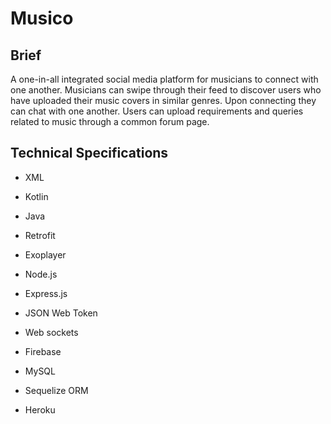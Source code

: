 # Musico

## Brief
A one-in-all integrated social media platform for musicians to connect with one another. Musicians can swipe through their feed to discover users who have uploaded their music covers in similar genres. Upon connecting they can chat with one another. Users can upload requirements and queries related to music through a common forum page.

## Technical Specifications
* XML
* Kotlin
* Java
* Retrofit
* Exoplayer

* Node.js
* Express.js
* JSON Web Token
* Web sockets
* Firebase
* MySQL
* Sequelize ORM

* Heroku

